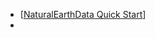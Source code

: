 - [[NaturalEarthData Quick Start]]
-

[//begin]: # "Autogenerated link references for markdown compatibility"
[NaturalEarthData Quick Start]: <NaturalEarthData Quick Start> "About Natural Earth Vector"
[//end]: # "Autogenerated link references"